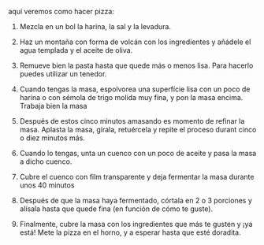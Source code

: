 aquí veremos como hacer pizza:

1. Mezcla en un bol la harina, la sal y la levadura.

2. Haz un montaña con forma de volcán con los ingredientes y añádele el agua templada y el aceite de oliva.

3. Remueve bien la pasta hasta que quede más o menos lisa. Para hacerlo puedes utilizar un tenedor.

4. Cuando tengas la masa, espolvorea una superfície lisa con un poco de harina o con sémola de trigo molida muy fina, y pon la masa encima. Trabaja bien la masa

5. Después de estos cinco minutos amasando es momento de refinar la masa. Aplasta la masa, gírala, retuércela y repite el proceso durant cinco o diez minutos más.

6. Cuando lo tengas, unta un cuenco con un poco de aceite y pasa la masa a dicho cuenco.

7. Cubre el cuenco con film transparente y deja fermentar la masa durante unos 40 minutos

8. Después de que la masa haya fermentado, córtala en 2 o 3 porciones y alísala hasta que quede fina (en función de cómo te guste).

9. Finalmente, cubre la masa con los ingredientes que más te gusten y ¡ya está! Mete la pizza en el horno, y a esperar hasta que esté doradita.